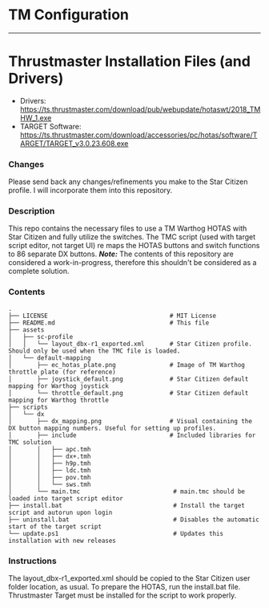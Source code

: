 # TM Configuration
---
# Thrustmaster Installation Files (and Drivers)

- Drivers: https://ts.thrustmaster.com/download/pub/webupdate/hotaswt/2018_TMHW_1.exe
- TARGET Software: https://ts.thrustmaster.com/download/accessories/pc/hotas/software/TARGET/TARGET_v3.0.23.608.exe

### Changes

Please send back any changes/refinements you make to the Star Citizen profile. I will incorporate them into this repository.

### Description

This repo contains the necessary files to use a TM Warthog HOTAS with Star Citizen and fully utilize the switches. The TMC script (used with target script editor, not target UI) re maps the HOTAS buttons and switch functions to 86 separate DX buttons. ***Note:*** The contents of this repository are considered a work-in-progress, therefore this shouldn't be considered as a complete solution.

### Contents

```
.
├── LICENSE                                  # MIT License
├── README.md                                # This file
├── assets
│   ├── sc-profile
│   │   └── layout_dbx-r1_exported.xml       # Star Citizen profile. Should only be used when the TMC file is loaded. 
│   └── default-mapping
│       ├── ec_hotas_plate.png               # Image of TM Warthog throttle plate (for reference)
│       ├── joystick_default.png             # Star Citizen default mapping for Warthog joystick
│       └── throttle_default.png             # Star Citizen default mapping for Warthog throttle
├── scripts
│   └── dx
│       ├── dx_mapping.png                   # Visual containing the DX button mapping numbers. Useful for setting up profiles.
│       ├── include                          # Included libraries for TMC solution
│       │   ├── apc.tmh
│       │   ├── dx+.tmh
│       │   ├── h9p.tmh
│       │   ├── ldc.tmh
│       │   ├── pov.tmh
│       │   └── sws.tmh
│       └── main.tmc                          # main.tmc should be loaded into target script editor
├── install.bat                               # Install the target script and autorun upon login
├── uninstall.bat                             # Disables the automatic start of the target script
└── update.ps1                                # Updates this installation with new releases
```

### Instructions

The layout_dbx-r1_exported.xml should be copied to the Star Citizen user folder location, as usual. To prepare the HOTAS, run the install.bat file. Thrustmaster Target must be installed for the script to work properly.
